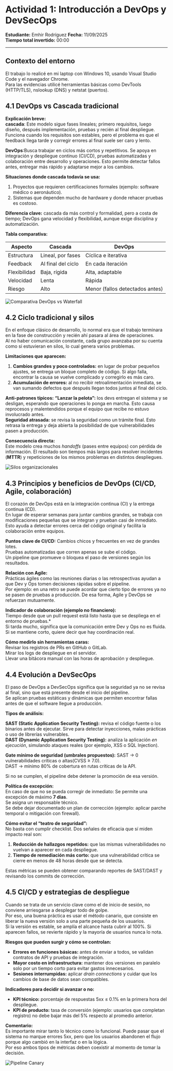 # Actividad 1: Introducción a DevOps y DevSecOps  

**Estudiante:** Emhir Rodríguez 
**Fecha:** 11/09/2025  
**Tiempo total invertido:** 00:00  

---

## Contexto del entorno  
El trabajo lo realicé en mi laptop con Windows 10, usando Visual Studio Code y el navegador Chrome.  
Para las evidencias utilicé herramientas básicas como DevTools (HTTP/TLS), nslookup (DNS) y netstat (puertos).  
  
## 4.1 DevOps vs Cascada tradicional  
**Explicación breve:**  
**cascada**: Este modelo sigue fases lineales; primero requisitos, luego diseño, después implementación, pruebas y recién al final despliegue.  
Funciona cuando los requisitos son estables, pero el problema es que el feedback llega tarde y corregir errores al final suele ser caro y lento.  

**DevOps**:Busca trabajar en ciclos más cortos y repetitivos. Se apoya en integración y despliegue continuo (CI/CD), pruebas automatizadas y colaboración entre desarrollo y operaciones. Esto permite detectar fallos antes, entregar más rápido y adaptarse mejor a los cambios.  

**Situaciones donde cascada todavía se usa:**  
1. Proyectos que requieren certificaciones formales (ejemplo: software médico o aeronáutico).  
2. Sistemas que dependen mucho de hardware y donde rehacer pruebas es costoso.  

**Diferencia clave:** cascada da más control y formalidad, pero a costa de tiempo; DevOps gana velocidad y flexibilidad, aunque exige disciplina y automatización.  

**Tabla comparativa:**

| Aspecto      | Cascada                | DevOps                |
|--------------|------------------------|-----------------------|
| Estructura   | Lineal, por fases      | Cíclica e iterativa   |
| Feedback     | Al final del ciclo     | En cada iteración     |
| Flexibilidad | Baja, rígida           | Alta, adaptable       |
| Velocidad    | Lenta                  | Rápida                |
| Riesgo       | Alto                   | Menor (fallos detectados antes) |

![Comparativa DevOps vs Waterfall](imagenes/Devops-vs-waterfall.png)

## 4.2 Ciclo tradicional y silos
En el enfoque clásico de desarrollo, lo normal era que el trabajo terminara en la fase de construcción y recién ahí pasara al área de operaciones.  
Al no haber comunicación constante, cada grupo avanzaba por su cuenta como si estuvieran en silos, lo cual genera varios problemas.

**Limitaciones que aparecen:**
1. **Cambios grandes y poco controlados:** en lugar de probar pequeños ajustes, se entrega un bloque completo de código. Si algo falla, encontrar la causa se vuelve complicado y corregirlo es más caro.  
2. **Acumulación de errores:** al no recibir retroalimentación inmediata, se van sumando defectos que después llegan todos juntos al final del ciclo.

**Anti-patrones típicos:**
**“Lanzar la pelota”:** los devs entregan el sistema y se desligan, esperando que operaciones lo ponga en marcha. Esto causa reprocesos y malentendidos porque el equipo que recibe no estuvo involucrado antes.  
**Seguridad atrasada:** se revisa la seguridad como un trámite final. Esto retrasa la entrega y deja abierta la posibilidad de que vulnerabilidades pasen a producción.

**Consecuencia directa:**  
Este modelo crea muchos *handoffs* (pases entre equipos) con pérdida de información. El resultado son tiempos más largos para resolver incidentes (**MTTR**) y repeticiones de los mismos problemas en distintos despliegues.

![Silos organizacionales](imagenes/silos-equipos.png)


## 4.3 Principios y beneficios de DevOps (CI/CD, Agile, colaboración)

El corazón de DevOps está en la integración continua (CI) y la entrega continua (CD).  
En lugar de esperar semanas para juntar cambios grandes, se trabaja con modificaciones pequeñas que se integran y prueban casi de inmediato. Esto ayuda a detectar errores cerca del código original y facilita la colaboración entre equipos.

**Puntos clave de CI/CD:**
Cambios chicos y frecuentes en vez de grandes lotes.  
Pruebas automatizadas que corren apenas se sube el código.  
Un pipeline que promueve o bloquea el paso de versiones según los resultados.  

**Relación con Agile:**  
Prácticas ágiles como las reuniones diarias o las retrospectivas ayudan a que Dev y Ops tomen decisiones rápidas sobre el pipeline.  
Por ejemplo: en una retro se puede acordar que cierto tipo de errores ya no se pasen de pruebas a producción. De esa forma, Agile y DevOps se refuerzan mutuamente.

**Indicador de colaboración (ejemplo no financiero):**  
Tiempo desde que un pull request está listo hasta que se despliega en el entorno de pruebas.*  
Si tarda mucho, significa que la comunicación entre Dev y Ops no es fluida.  
Si se mantiene corto, quiere decir que hay coordinación real.  

**Cómo medirlo sin herramientas caras:**  
Revisar los registros de PRs en GitHub o GitLab.  
Mirar los logs de despliegue en el servidor.  
Llevar una bitácora manual con las horas de aprobación y despliegue.

## 4.4 Evolución a DevSecOps

El paso de DevOps a DevSecOps significa que la seguridad ya no se revisa al final, sino que está presente desde el inicio del pipeline.  
Se aplican pruebas estáticas y dinámicas que permiten encontrar fallas antes de que el software llegue a producción.

**Tipos de análisis:**

**SAST (Static Application Security Testing):** revisa el código fuente o los binarios antes de ejecutar. Sirve para detectar inyecciones, malas prácticas o uso de librerías vulnerables.  
**DAST (Dynamic Application Security Testing):** analiza la aplicación *en ejecución*, simulando ataques reales (por ejemplo, XSS o SQL Injection).

**Gate mínimo de seguridad (umbrales propuestos):**
SAST → 0 vulnerabilidades críticas o altas(CVSS ≥ 7.0).  
DAST → mínimo 80% de cobertura en rutas críticas de la API.  

Si no se cumplen, el pipeline debe detener la promoción de esa versión.

**Política de excepción:**  
En caso de que no se pueda corregir de inmediato:
 Se permite una excepción de máximo **7 días**.  
 Se asigna un responsable técnico.  
 Se debe dejar documentado un plan de corrección (ejemplo: aplicar parche temporal o mitigación con firewall).

**Cómo evitar el “teatro de seguridad”:**  
No basta con cumplir checklist. Dos señales de eficacia que sí miden impacto real son:  
1. **Reducción de hallazgos repetidos:** que las mismas vulnerabilidades no vuelvan a aparecer en cada despliegue.  
2. **Tiempo de remediación más corto:** que una vulnerabilidad crítica se cierre en menos de 48 horas desde que se detecta.

Estas métricas se pueden obtener comparando reportes de SAST/DAST y revisando los commits de corrección.

## 4.5 CI/CD y estrategias de despliegue
Cuando se trata de un servicio clave como el de inicio de sesión, no conviene arriesgarse a desplegar todo de golpe.  
Por eso, una buena práctica es usar el método canario, que consiste en liberar la nueva versión solo a una parte pequeña de los usuarios.  
Si la versión es estable, se amplía el alcance hasta cubrir al 100%. Si aparecen fallos, se revierte rápido y la mayoría de usuarios nunca lo nota.

**Riesgos que pueden surgir y cómo se controlan:**
- **Errores en funciones básicas:** antes de enviar a todos, se validan contratos de API y pruebas de integración.  
- **Mayor costo en infraestructura:** mantener dos versiones en paralelo solo por un tiempo corto para evitar gastos innecesarios.  
- **Sesiones interrumpidas:** aplicar *drain connections* y cuidar que los cambios de base de datos sean compatibles.

**Indicadores para decidir si avanzar o no:**
- **KPI técnico:** porcentaje de respuestas 5xx ≤ 0.1% en la primera hora del despliegue.  
- **KPI de producto:** tasa de conversión (ejemplo: usuarios que completan registro) no debe bajar más del 5% respecto al promedio anterior.

**Comentario:**  
Es importante mirar tanto lo técnico como lo funcional. Puede pasar que el sistema no marque errores 5xx, pero que los usuarios abandonen el flujo porque algo cambió en la interfaz o en la lógica.  
Por eso ambos tipos de métricas deben coexistir al momento de tomar la decisión.

![Pipeline Canary](imagenes/pipeline_canary.png)
